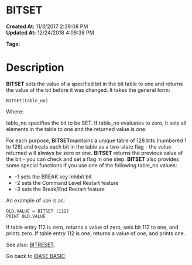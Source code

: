 # BITSET

**Created At:** 11/3/2017 2:39:08 PM  
**Updated At:** 12/24/2018 4:09:38 PM  

**Tags:**
<badge text='bitset' vertical='middle' />

# Description

**BITSET** sets the value of a specified bit in the bit table to one and returns the value of the bit before it was changed. It takes the general form:

```
BITSET(table_no)
```

Where:

table\_no specifies the bit to be SET. If table\_no evaluates to zero, it sets all elements in the table to one and the returned value is one.

For each purpose, **BITSET**maintains a unique table of 128 bits (numbered 1 to 128) and treats each bit in the table as a two-state flag - the value returned will always be zero or one.
**BITSET** returns the previous value of the bit - you can check and set a flag in one step.
**BITSET** also provides some special functions if you use one of the following table\_no values:

- -1 sets the BREAK key Inhibit bit
- -2 sets the Command Level Restart feature
- -3 sets the Break/End Restart feature




An example of use is as:

```
OLD.VALUE = BITSET (112)
PRINT OLD.VALUE
```

If table entry 112 is zero, returns a value of zero, sets bit 112 to one, and prints zero. If table entry 112 is one, returns a value of one, and prints one.



See also: [BITRESET](284140-bitreset).

Go back to [jBASE BASIC](263498-jbase-basic).


